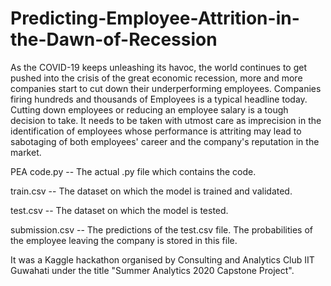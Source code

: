 # Predicting-Employee-Attrition-in-the-Dawn-of-Recession
As the COVID-19 keeps unleashing its havoc, the world continues to get pushed into the crisis of the great economic recession, more and more companies start to cut down their underperforming employees. Companies firing hundreds and thousands of Employees is a typical headline today. Cutting down employees or reducing an employee salary is a tough decision to take. It needs to be taken with utmost care as imprecision in the identification of employees whose performance is attriting may lead to sabotaging of both employees' career and the company's reputation in the market.

PEA code.py -- The actual .py file which contains the code.

train.csv -- The dataset on which the model is trained and validated.

test.csv -- The dataset on which the model is tested.

submission.csv -- The predictions of the test.csv file. The probabilities of the employee leaving the company is stored in this file.

It was a Kaggle hackathon organised by Consulting and Analytics Club IIT Guwahati under the title "Summer Analytics 2020 Capstone Project".
